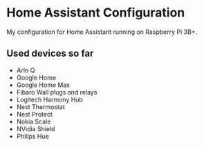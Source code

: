 # Home Assistant Configuration
My configuration for Home Assistant running on Raspberry Pi 3B+.

## Used devices so far
* Arlo Q
* Google Home
* Google Home Max
* Fibaro Wall plugs and relays
* Logitech Harmony Hub
* Nest Thermostat
* Nest Protect
* Nokia Scale
* NVidia Shield
* Philips Hue
